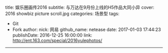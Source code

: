 title: 娱乐圈画传2016
subtitle: 与万达在9月份上线的H5作品大同小异
cover: 2016 showbiz picture scroll.jpg
categories: 场景型
tags:
  - Git
  - Fork
author:
  nick: 网易
  github_name: netease
date: 2017-01-03 17:44:23
publishDate: 2016-12-25 16:00:00
link: http://ent.163.com/special/2016yulephotos/
---
